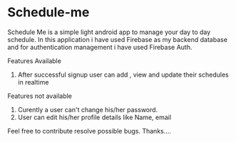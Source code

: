 # Schedule-me
Schedule Me is a simple light android app to manage your day to day schedule.
In this application i have used Firebase as my backend database and for authentication management i have used Firebase Auth.

Features Available 

1. After successful signup user can add , view and update their schedules in realtime

Features not available

1. Curently a user can't change his/her password.
2. User can edit his/her profile details like Name, email

Feel free to contribute resolve possible bugs.
Thanks....
